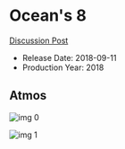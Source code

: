 # Ocean's 8

[Discussion Post](https://www.avsforum.com/threads/bass-eq-for-filtered-movies.2995212/post-56714208)

* Release Date: 2018-09-11
* Production Year: 2018

## Atmos

![img 0](https://i.imgur.com/SyJKaY5.jpg)

![img 1](https://i.imgur.com/FpP563S.jpg)

